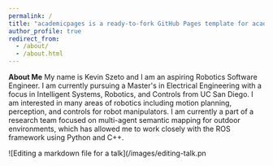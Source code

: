 ```yaml
---
permalink: /
title: "academicpages is a ready-to-fork GitHub Pages template for academic personal websites"
author_profile: true
redirect_from: 
  - /about/
  - /about.html
---
```


**About Me**
My name is Kevin Szeto and I am an aspiring Robotics Software Engineer. I am currently pursuing a Master's in Electrical Engineering with a focus in Intelligent Systems, Robotics, and Controls from UC San Diego. I am interested in many areas of robotics including motion planning, perception, and controls for robot manipulators. I am currently a part of a research team focused on multi-agent semantic mapping for outdoor environments, which has allowed me to work closely with the ROS framework using Python and C++. 

![Editing a markdown file for a talk](/images/editing-talk.pn
